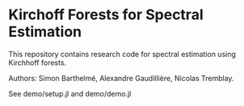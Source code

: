 # Kirchoff Forests for Spectral Estimation

This repository contains research code for spectral estimation using Kirchhoff forests.

Authors: Simon Barthelmé, Alexandre Gaudillière, Nicolas Tremblay. 

See demo/setup.jl and demo/demo.jl 
